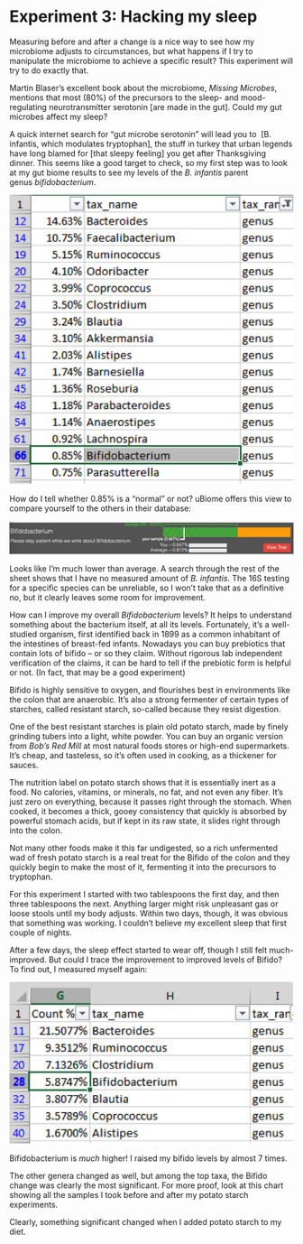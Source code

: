 Experiment 3: Hacking my sleep
==============================

Measuring before and after a change is a nice way to see how my microbiome adjusts to circumstances, but what happens if I try to manipulate the microbiome to achieve a specific result? This experiment will try to do exactly that.

Martin Blaser’s excellent book about the microbiome, *Missing Microbes*, mentions that most (80%) of the precursors to the sleep- and mood-regulating neurotransmitter serotonin [are made in the gut]. Could my gut microbes affect my sleep?

A quick internet search for “gut microbe serotonin” will lead you to  [B. infantis, which modulates tryptophan], the stuff in turkey that urban legends have long blamed for [that sleepy feeling] you get after Thanksgiving dinner. This seems like a good target to check, so my first step was to look at my gut biome results to see my levels of the *B. infantis* parent genus *bifidobacterium*.

![](images/experiments/excelBifido1.png)

How do I tell whether 0.85% is a “normal” or not? uBiome offers this view to compare yourself to the others in their database:

![](images/experiments/ubiomeBifidoCompare.png)

Looks like I’m much lower than average. A search through the rest of the sheet shows that I have no measured amount of *B. infantis*. The 16S testing for a specific species can be unreliable, so I won’t take that as a definitive no, but it clearly leaves some room for improvement.

How can I improve my overall *Bifidobacterium* levels? It helps to understand something about the bacterium itself, at all its levels. Fortunately, it’s a well-studied organism, first identified back in 1899 as a common inhabitant of the intestines of breast-fed infants. Nowadays you can buy prebiotics that contain lots of bifido – or so they claim. Without rigorous lab independent verification of the claims, it can be hard to tell if the prebiotic form is helpful or not. (In fact, that may be a good experiment)

Bifido is highly sensitive to oxygen, and flourishes best in environments like the colon that are anaerobic. It’s also a strong fermenter of certain types of starches, called resistant starch, so-called because they resist digestion.

One of the best resistant starches is plain old potato starch, made by finely grinding tubers into a light, white powder. You can buy an organic version from *Bob’s Red Mill* at most natural foods stores or high-end supermarkets. It’s cheap, and tasteless, so it’s often used in cooking, as a thickener for sauces.

The nutrition label on potato starch shows that it is essentially inert as a food. No calories, vitamins, or minerals, no fat, and not even any fiber. It’s just zero on everything, because it passes right through the stomach. When cooked, it becomes a thick, gooey consistency that quickly is absorbed by powerful stomach acids, but if kept in its raw state, it slides right through into the colon.

Not many other foods make it this far undigested, so a rich unfermented wad of fresh potato starch is a real treat for the Bifido of the colon and they quickly begin to make the most of it, fermenting it into the precursors to tryptophan.

For this experiment I started with two tablespoons the first day, and then three tablespoons the next. Anything larger might risk unpleasant gas or loose stools until my body adjusts. Within two days, though, it was obvious that something was working. I couldn’t believe my excellent sleep that first couple of nights.

After a few days, the sleep effect started to wear off, though I still felt much-improved. But could I trace the improvement to improved levels of Bifido? To find out, I measured myself again:

![](images/experiments/excelBifido2.png)

Bifidobacterium is *much* higher! I raised my bifido levels by almost 7 times.

The other genera changed as well, but among the top taxa, the Bifido change was clearly the most significant. For more proof, look at this chart showing all the samples I took before and after my potato starch experiments.

Clearly, something significant changed when I added potato starch to my diet.
